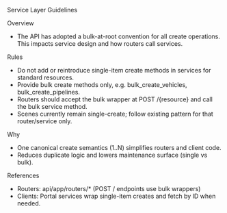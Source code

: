 Service Layer Guidelines

Overview
- The API has adopted a bulk-at-root convention for all create operations. This impacts service design and how routers call services.

Rules
- Do not add or reintroduce single-item create methods in services for standard resources.
- Provide bulk create methods only, e.g. bulk_create_vehicles, bulk_create_pipelines.
- Routers should accept the bulk wrapper at POST /{resource} and call the bulk service method.
- Scenes currently remain single-create; follow existing pattern for that router/service only.

Why
- One canonical create semantics (1..N) simplifies routers and client code.
- Reduces duplicate logic and lowers maintenance surface (single vs bulk).

References
- Routers: api/app/routers/* (POST / endpoints use bulk wrappers)
- Clients: Portal services wrap single-item creates and fetch by ID when needed.

